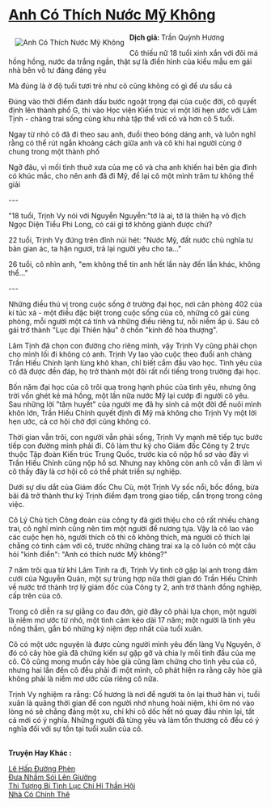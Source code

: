 <a href="https://utruyen.com/anh-co-thich-nuoc-my-khong/9345/" title="Anh Có Thích Nước Mỹ Không"><h1>Anh Có Thích Nước Mỹ Không</h1></a><div style="display:table"><img align="right" style="float: left; padding: 10px;" src="https://utruyen.com/images/story/200x260/anh-co-thich-nuoc-my-khong.jpg" alt="Anh Có Thích Nước Mỹ Không"><b>Dịch giả: </b>Trần Quỳnh Hương<p></p>Cô thiếu nữ 18 tuổi xinh xắn với đôi má hồng hồng, nước da trắng ngần, thật sự là điển hình của kiểu mẫu em gái nhà bên vô tư đáng đáng yêu<p></p>Mà đúng là ở độ tuổi tươi trẻ như cô cũng không có gì để ưu sầu cả<p></p>Đúng vào thời điểm đánh dấu bước ngoặt trọng đại của cuộc đời, cô quyết định lên thành phố G, thi vào Học viện Kiến trúc vì một lời hẹn ước với Lâm Tịnh - chàng trai sống cùng khu nhà tập thể với cô và hơn cô 5 tuổi.<p></p>Ngay từ nhỏ cô đã đi theo sau anh, đuổi theo bóng dáng anh, và luôn nghĩ rằng có thể rút ngắn khoảng cách giữa anh và cô khi hai người cùng ở chung trong một thành phố<p></p>Ngỡ đâu, vì mối tình thuở xưa của mẹ cô và cha anh khiến hai bên gia đình có khúc mắc, cho nên anh đã đi Mỹ, để lại cô một mình trăm tư không thể giải<p></p>---<p></p>"18 tuổi, Trịnh Vy nói với Nguyễn Nguyễn:"tớ là ai, tớ là thiên hạ vô địch Ngọc Diện Tiểu Phi Long, có cái gì tớ không giành được chứ?<p></p>22 tuổi, Trịnh Vy đứng trên đỉnh núi hét: "Nước Mỹ, đất nước chủ nghĩa tư bản gian ác, ta hận ngươi, trả lại người yêu cho ta..."<p></p>26 tuổi, cô nhìn anh, "em không thể tin anh hết lần này đến lần khác, không thể..."<p></p>---<p></p>Những điều thú vị trong cuộc sống ở trường đại học, nơi căn phòng 402 của kí túc xá - một điều đặc biệt trong cuộc sống của cô, những cô gái cùng phòng, mỗi người một cá tính và những điều riêng tư, nỗi niềm ấp ủ. Sáu cô gái trở thành "Lục đại Thiên hậu" ở chốn "kinh đô hòa thượng".<p></p>Lâm Tịnh đã chọn con đường cho riêng mình, vậy Trịnh Vy cũng phải chọn cho mình lối đi không có anh. Trịnh Vy lao vào cuộc theo đuổi anh chàng Trần Hiếu Chính lạnh lùng khô khan, chỉ biết cắm đầu vào học. Tình yêu của cô đã được đền đáp, họ trở thành một đôi rất nổi tiếng trong trường đại học.<p></p>Bốn năm đại học của cô trôi qua trong hạnh phúc của tình yêu, nhưng ông trời vốn ghét kẻ má hồng, một lần nữa nước Mỹ lại cướp đi người cô yêu. Sau những lời "tâm huyết" của người mẹ đã hy sinh cả một đời để nuôi mình khôn lớn, Trần Hiếu Chính quyết định đi Mỹ mà không cho Trịnh Vy một lời hẹn ước, cả cơ hội chờ đợi cũng không có.<p></p>Thời gian vẫn trôi, con người vẫn phải sống, Trịnh Vy mạnh mẽ tiếp tục bước tiếp con đường mình phải đi. Cô làm thư ký cho Giám đốc Công ty 2 trực thuộc Tập đoàn Kiến trúc Trung Quốc, trước kia cô nộp hồ sơ vào đây vì Trần Hiếu Chính cũng nộp hồ sơ. Nhưng nay không còn anh cô vẫn đi làm vì cô thấy đây là cơ hội cô có thể phát triển sự nghiệp.<p></p>Dưới sự dìu dắt của Giám đốc Chu Cù, một Trịnh Vy sốc nổi, bốc đồng, bừa bãi đã trở thành thư ký Trịnh điềm đạm trong giao tiếp, cẩn trọng trong công việc.<p></p>Cô Lý Chủ tịch Công đoàn của công ty đã giới thiệu cho cô rất nhiều chàng trai, cô nghĩ mình cũng nên tìm một người để nương tựa. Vậy là cô lao vào các cuộc hẹn hò, người thích cô thì cô không thích, mà người cô thích lại chẳng có tình cảm với cô, trước những chàng trai xa lạ cô luôn có một câu hỏi "kinh điển": "Anh có thích nước Mỹ không?"<p></p>7 năm trôi qua từ khi Lâm Tịnh ra đi, Trịnh Vy tình cờ gặp lại anh trong đám cưới của Nguyễn Quản, một sự trùng hợp nữa thời gian đó Trần Hiếu Chính về nước trở thành trợ lý giám đốc của Công ty 2, anh trở thành đồng nghiệp, cấp trên của cô.<p></p>Trong cô diễn ra sự giằng co đau đớn, giờ đây cô phải lựa chọn, một người là niềm mơ ước từ nhỏ, một tình cảm kéo dài 17 năm; một người là tình yêu nồng thắm, gắn bó những kỷ niệm đẹp nhất của tuổi xuân.<p></p>Cô có một ước nguyện là được cùng người mình yêu đến làng Vụ Nguyên, ở đó có cây hòe già đã chứng kiến sự gặp gỡ và chia ly mối tình đầu của mẹ cô. Cô cũng mong muốn cây hòe già cũng làm chứng cho tình yêu của cô, nhưng hai lần đến cô đều phải đi một mình, cô phát hiện ra rằng cây hòe già không phải là niềm mơ ước của riêng cô nữa.<p></p>Trịnh Vy nghiệm ra rằng: Cố hương là nơi để người ta ôn lại thuở hàn vi, tuổi xuân là quãng thời gian để con người nhớ nhung hoài niệm, khi ôm nó vào lòng nó sẽ chẳng đáng một xu, chỉ khi cô dốc hết nó quay đầu nhìn lại, tất cả mới có ý nghĩa. Những người đã từng yêu và làm tổn thương cô đều có ý nghĩa đối với sự tồn tại tuổi xuân của cô.</div><p><br><b>Truyện Hay Khác :</b></p><a href="https://utruyen.com/le-hap-duong-phen/18583/" alt="Lê Hấp Đường Phèn">Lê Hấp Đường Phèn</a><br/><a href="https://truyenngontinhay.wordpress.com/2019/10/03/dua-nham-soi-len-giuong/" alt="Đưa Nhầm Sói Lên Giường">Đưa Nhầm Sói Lên Giường</a><br/><a href="https://www.wattpad.com/story/208092710-thi-t%C6%B0%E1%BB%A3ng-b%C3%AD-t%C3%ACnh-l%E1%BB%A5c-chi-h%E1%BB%89-th%E1%BA%A7n-h%E1%BB%99i" alt="Thi Tượng Bí Tình Lục Chi Hỉ Thần Hội">Thi Tượng Bí Tình Lục Chi Hỉ Thần Hội</a><br/><a href="https://truyenngontinhay.wordpress.com/2019/10/03/nha-co-chinh-the/" alt="Nhà Có Chính Thê">Nhà Có Chính Thê</a><br/>